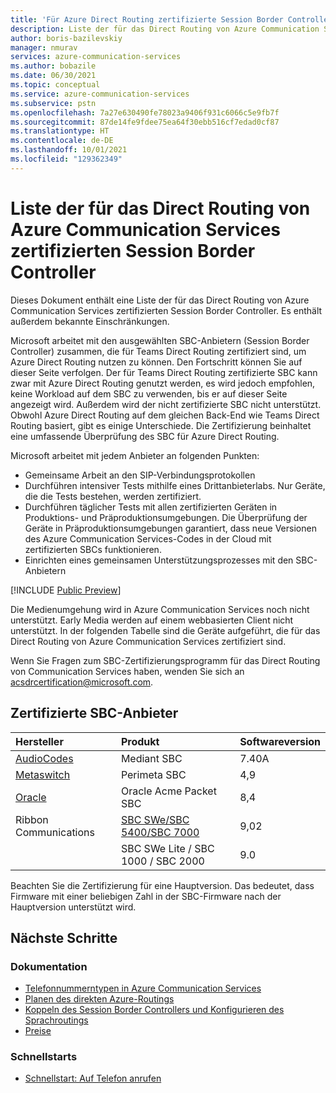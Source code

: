 ```yaml
---
title: 'Für Azure Direct Routing zertifizierte Session Border Controller: Azure Communication Services'
description: Liste der für das Direct Routing von Azure Communication Services zertifizierten Session Border Controller und bekannte Einschränkungen
author: boris-bazilevskiy
manager: nmurav
services: azure-communication-services
ms.author: bobazile
ms.date: 06/30/2021
ms.topic: conceptual
ms.service: azure-communication-services
ms.subservice: pstn
ms.openlocfilehash: 7a27e630490fe78023a9406f931c6066c5e9fb7f
ms.sourcegitcommit: 87de14fe9fdee75ea64f30ebb516cf7edad0cf87
ms.translationtype: HT
ms.contentlocale: de-DE
ms.lasthandoff: 10/01/2021
ms.locfileid: "129362349"
---
```

# <a name="list-of-session-border-controllers-certified-for-azure-communication-services-direct-routing"></a>Liste der für das Direct Routing von Azure Communication Services zertifizierten Session Border Controller
Dieses Dokument enthält eine Liste der für das Direct Routing von Azure Communication Services zertifizierten Session Border Controller. Es enthält außerdem bekannte Einschränkungen.

Microsoft arbeitet mit den ausgewählten SBC-Anbietern (Session Border Controller) zusammen, die für Teams Direct Routing zertifiziert sind, um Azure Direct Routing nutzen zu können. Den Fortschritt können Sie auf dieser Seite verfolgen. Der für Teams Direct Routing zertifizierte SBC kann zwar mit Azure Direct Routing genutzt werden, es wird jedoch empfohlen, keine Workload auf dem SBC zu verwenden, bis er auf dieser Seite angezeigt wird. Außerdem wird der nicht zertifizierte SBC nicht unterstützt. Obwohl Azure Direct Routing auf dem gleichen Back-End wie Teams Direct Routing basiert, gibt es einige Unterschiede. Die Zertifizierung beinhaltet eine umfassende Überprüfung des SBC für Azure Direct Routing.

Microsoft arbeitet mit jedem Anbieter an folgenden Punkten:
- Gemeinsame Arbeit an den SIP-Verbindungsprotokollen
- Durchführen intensiver Tests mithilfe eines Drittanbieterlabs. Nur Geräte, die die Tests bestehen, werden zertifiziert.
- Durchführen täglicher Tests mit allen zertifizierten Geräten in Produktions- und Präproduktionsumgebungen. Die Überprüfung der Geräte in Präproduktionsumgebungen garantiert, dass neue Versionen des Azure Communication Services-Codes in der Cloud mit zertifizierten SBCs funktionieren.
- Einrichten eines gemeinsamen Unterstützungsprozesses mit den SBC-Anbietern

[!INCLUDE [Public Preview](../../includes/public-preview-include-document.md)]

Die Medienumgehung wird in Azure Communication Services noch nicht unterstützt. Early Media werden auf einem webbasierten Client nicht unterstützt.
In der folgenden Tabelle sind die Geräte aufgeführt, die für das Direct Routing von Azure Communication Services zertifiziert sind.

Wenn Sie Fragen zum SBC-Zertifizierungsprogramm für das Direct Routing von Communication Services haben, wenden Sie sich an acsdrcertification@microsoft.com.

## <a name="certified-sbc-vendors"></a>Zertifizierte SBC-Anbieter

|Hersteller|Produkt|Softwareversion|
|:--- |:--- |:--- 
|[AudioCodes](https://www.audiocodes.com/media/lbjfezwn/mediant-sbc-with-microsoft-azure-communication-services.pdf)|Mediant SBC|7.40A
|[Metaswitch](https://manuals.metaswitch.com/Perimeta/V4.9/AzureCommunicationServicesIntegrationGuide/Source/notices.html)|Perimeta SBC|4,9|
|[Oracle](https://www.oracle.com/technical-resources/documentation/acme-packet.html)|Oracle Acme Packet SBC|8,4|
|Ribbon Communications|[SBC SWe/SBC 5400/SBC 7000](https://support.sonus.net/display/ALLDOC/Ribbon+Configurations+with+Azure+Communication+Services+Direct+Routing)|9,02|
||SBC SWe Lite / SBC 1000 / SBC 2000|9.0

Beachten Sie die Zertifizierung für eine Hauptversion. Das bedeutet, dass Firmware mit einer beliebigen Zahl in der SBC-Firmware nach der Hauptversion unterstützt wird.

## <a name="next-steps"></a>Nächste Schritte

### <a name="conceptual-documentation"></a>Dokumentation

- [Telefonnummerntypen in Azure Communication Services](./plan-solution.md)
- [Planen des direkten Azure-Routings](./direct-routing-infrastructure.md)
- [Koppeln des Session Border Controllers und Konfigurieren des Sprachroutings](./direct-routing-provisioning.md)
- [Preise](../pricing.md)

### <a name="quickstarts"></a>Schnellstarts

- [Schnellstart: Auf Telefon anrufen](../../quickstarts/voice-video-calling/pstn-call.md)
